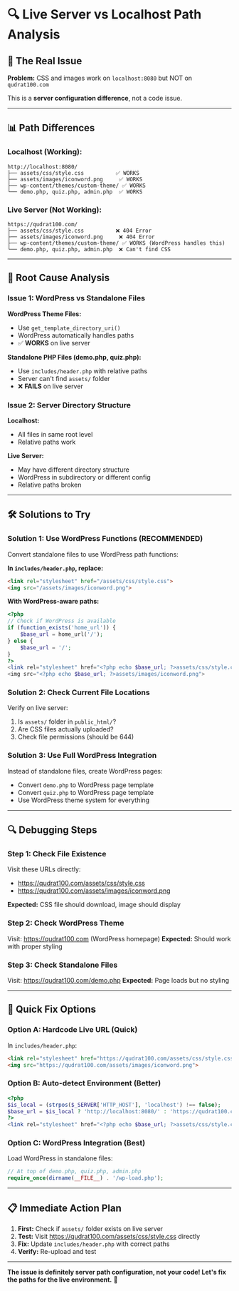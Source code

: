 # 🔍 Live Server vs Localhost Path Analysis

## 🎯 The Real Issue

**Problem:** CSS and images work on `localhost:8080` but NOT on `qudrat100.com`

This is a **server configuration difference**, not a code issue.

---

## 📊 Path Differences

### **Localhost (Working):**
```
http://localhost:8080/
├── assets/css/style.css          ✅ WORKS
├── assets/images/iconword.png     ✅ WORKS
├── wp-content/themes/custom-theme/ ✅ WORKS
└── demo.php, quiz.php, admin.php  ✅ WORKS
```

### **Live Server (Not Working):**
```
https://qudrat100.com/
├── assets/css/style.css          ❌ 404 Error
├── assets/images/iconword.png     ❌ 404 Error
├── wp-content/themes/custom-theme/ ✅ WORKS (WordPress handles this)
└── demo.php, quiz.php, admin.php  ❌ Can't find CSS
```

---

## 🔧 Root Cause Analysis

### Issue 1: WordPress vs Standalone Files
**WordPress Theme Files:**
- Use `get_template_directory_uri()`
- WordPress automatically handles paths
- ✅ **WORKS** on live server

**Standalone PHP Files (demo.php, quiz.php):**
- Use `includes/header.php` with relative paths
- Server can't find `assets/` folder
- ❌ **FAILS** on live server

### Issue 2: Server Directory Structure
**Localhost:**
- All files in same root level
- Relative paths work

**Live Server:**
- May have different directory structure
- WordPress in subdirectory or different config
- Relative paths broken

---

## 🛠️ Solutions to Try

### Solution 1: Use WordPress Functions (RECOMMENDED)
Convert standalone files to use WordPress path functions:

**In `includes/header.php`, replace:**
```html
<link rel="stylesheet" href="/assets/css/style.css">
<img src="/assets/images/iconword.png">
```

**With WordPress-aware paths:**
```php
<?php
// Check if WordPress is available
if (function_exists('home_url')) {
    $base_url = home_url('/');
} else {
    $base_url = '/';
}
?>
<link rel="stylesheet" href="<?php echo $base_url; ?>assets/css/style.css">
<img src="<?php echo $base_url; ?>assets/images/iconword.png">
```

### Solution 2: Check Current File Locations
Verify on live server:
1. Is `assets/` folder in `public_html/`?
2. Are CSS files actually uploaded?
3. Check file permissions (should be 644)

### Solution 3: Use Full WordPress Integration
Instead of standalone files, create WordPress pages:
- Convert `demo.php` to WordPress page template
- Convert `quiz.php` to WordPress page template
- Use WordPress theme system for everything

---

## 🔍 Debugging Steps

### Step 1: Check File Existence
Visit these URLs directly:
- https://qudrat100.com/assets/css/style.css
- https://qudrat100.com/assets/images/iconword.png

**Expected:** CSS file should download, image should display

### Step 2: Check WordPress Theme
Visit: https://qudrat100.com (WordPress homepage)
**Expected:** Should work with proper styling

### Step 3: Check Standalone Files
Visit: https://qudrat100.com/demo.php
**Expected:** Page loads but no styling

---

## 🎯 Quick Fix Options

### Option A: Hardcode Live URL (Quick)
In `includes/header.php`:
```html
<link rel="stylesheet" href="https://qudrat100.com/assets/css/style.css">
<img src="https://qudrat100.com/assets/images/iconword.png">
```

### Option B: Auto-detect Environment (Better)
```php
<?php
$is_local = (strpos($_SERVER['HTTP_HOST'], 'localhost') !== false);
$base_url = $is_local ? 'http://localhost:8080/' : 'https://qudrat100.com/';
?>
<link rel="stylesheet" href="<?php echo $base_url; ?>assets/css/style.css">
```

### Option C: WordPress Integration (Best)
Load WordPress in standalone files:
```php
// At top of demo.php, quiz.php, admin.php
require_once(dirname(__FILE__) . '/wp-load.php');
```

---

## 📋 Immediate Action Plan

1. **First:** Check if `assets/` folder exists on live server
2. **Test:** Visit https://qudrat100.com/assets/css/style.css directly
3. **Fix:** Update `includes/header.php` with correct paths
4. **Verify:** Re-upload and test

---

**The issue is definitely server path configuration, not your code! Let's fix the paths for the live environment.** 🎯